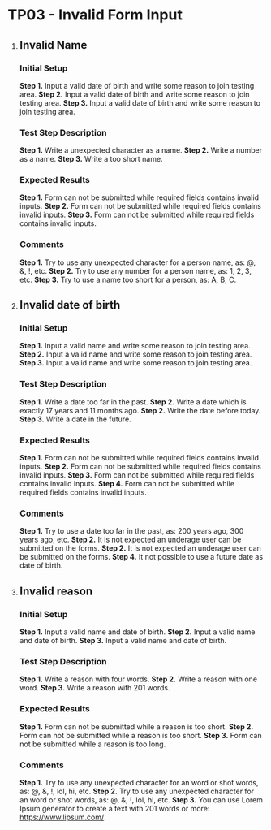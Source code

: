 # TP03 - Invalid Form Input


1. ## Invalid Name

   ### Initial Setup
   **Step 1.** Input a valid date of birth and write some reason to join testing area.
   **Step 2.** Input a valid date of birth and write some reason to join testing area.
   **Step 3.** Input a valid date of birth and write some reason to join testing area.

   ### Test Step Description
   **Step 1.** Write a unexpected character as a name.
   **Step 2.** Write a number as a name.
   **Step 3.** Write a too short name.

   ### Expected Results
   **Step 1.** Form can not be submitted while required fields contains invalid inputs.
   **Step 2.** Form can not be submitted while required fields contains invalid inputs.
   **Step 3.** Form can not be submitted while required fields contains invalid inputs.

   ### Comments
   **Step 1.** Try to use any unexpected character for a person name, as: @, &, !, etc.
   **Step 2.** Try to use any number for a person name, as: 1, 2, 3, etc.
   **Step 3.** Try to use a name too short for a person, as: A, B, C.


2. ## Invalid date of birth

   ### Initial Setup
   **Step 1.** Input a valid name and write some reason to join testing area.
   **Step 2.** Input a valid name and write some reason to join testing area.
   **Step 3.** Input a valid name and write some reason to join testing area.

   ### Test Step Description
   **Step 1.** Write a date too far in the past.
   **Step 2.** Write a date which is exactly 17 years and 11 months ago.
   **Step 2.** Write the date before today.
   **Step 3.** Write a date in the future.

   ### Expected Results
   **Step 1.** Form can not be submitted while required fields contains invalid inputs.
   **Step 2.** Form can not be submitted while required fields contains invalid inputs.
   **Step 3.** Form can not be submitted while required fields contains invalid inputs.
   **Step 4.** Form can not be submitted while required fields contains invalid inputs.

   ### Comments
   **Step 1.** Try to use a date too far in the past, as: 200 years ago, 300 years ago, etc.
   **Step 2.** It is not expected an underage user can be submitted on the forms.
   **Step 2.** It is not expected an underage user can be submitted on the forms.
   **Step 4.** It not possible to use a future date as date of birth.


3. ## Invalid reason

   ### Initial Setup
   **Step 1.** Input a valid name and date of birth.
   **Step 2.** Input a valid name and date of birth.
   **Step 3.** Input a valid name and date of birth.
	   
   ### Test Step Description
   **Step 1.** Write a reason with four words.
   **Step 2.** Write a reason with one word.
   **Step 3.** Write a reason with 201 words.

   ### Expected Results
   **Step 1.** Form can not be submitted while a reason is too short.
   **Step 2.** Form can not be submitted while a reason is too short.
   **Step 3.** Form can not be submitted while a reason is too long.
	   
   ### Comments
   **Step 1.** Try to use any unexpected character for an word or shot words, as: @, &, !, lol, hi, etc.
   **Step 2.** Try to use any unexpected character for an word or shot words, as: @, &, !, lol, hi, etc.
   **Step 3.** You can use Lorem Ipsum generator to create a text with 201 words or more: https://www.lipsum.com/
